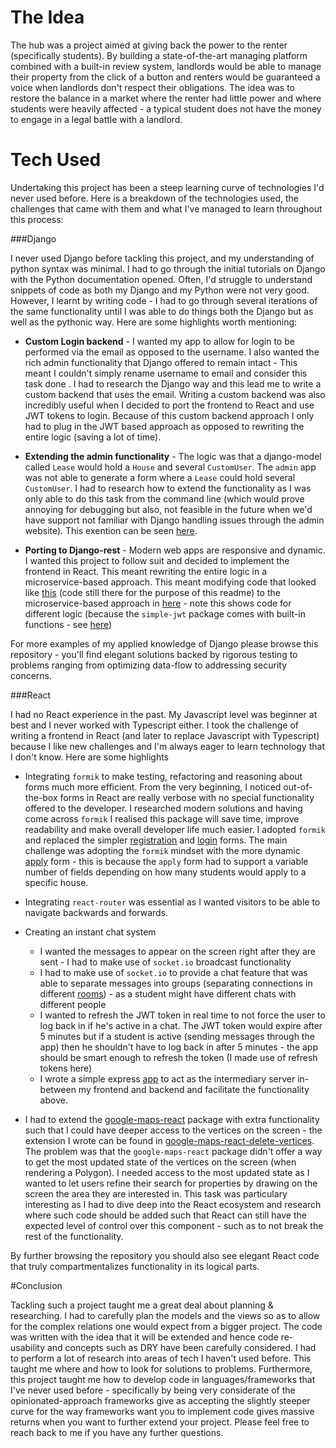 # The Idea

The hub was a project aimed at giving back the power to the renter (specifically students). By building
a state-of-the-art managing platform combined with a built-in review system, landlords would be
able to manage their property from the click of a button and renters would be guaranteed a voice
when landlords don't respect their obligations. The idea was to restore the balance in a market where 
the renter had little power and where students were heavily affected - a typical student
does not have the money to engage in a legal battle with a landlord.

# Tech Used

Undertaking this project has been a steep learning curve of technologies I'd never used before.
Here is a breakdown of the technologies used, the challenges that came with them and what I've
managed to learn throughout this process:

###Django

I never used Django before tackling this project, and my understanding of python syntax was 
minimal. I had to go through the initial tutorials on Django with the Python documentation opened. Often, I'd 
struggle to understand snippets of code as both my Django and my Python were not very good. However,
I learnt by writing code - I had to go through several iterations of the same functionality until
I was able to do things both the Django but as well as the pythonic way. Here are some highlights worth mentioning:

* **Custom Login backend** - I wanted my app to allow for login to be performed via the email as opposed
to the username. I also wanted the rich admin functionality that Django offered to remain intact - This meant
I couldn't simply rename username to email and consider this task done . I had to research the Django way
and this lead me to write a custom backend that uses the email. Writing a custom backend was also
incredibly useful when I decided to port the frontend to React and use JWT tokens to login. Because of this
custom backend approach I only had to plug in the JWT based approach as opposed to rewriting the entire logic (saving a lot of time).

* **Extending the admin functionality** - The logic was that a django-model called `Lease` would hold
a `House` and several `CustomUser`. The `admin` app was not able to generate a form where a `Lease`
could hold several `CustomUser`. I had to research how to extend the functionality as I was only able
to do this task from the command line (which would prove annoying for debugging but also, not feasible in the future when we'd have
support not familiar with Django handling issues through the admin website). This
exention can be seen [here](https://github.com/Gouber/the_hub_public/blob/main/hub/houses_hub/admin.py).

* **Porting to Django-rest** - Modern web apps are responsive and dynamic. I wanted this project
to follow suit and decided to implement the frontend in React. This meant rewriting the entire logic
in a microservice-based approach. This meant modifying code that looked like 
[this](https://github.com/Gouber/the_hub_public/blob/214eea7832587ded5496aaf0c3830cd1e79e6797/hub/login_register_service_hub/views.py#L43) (code still there for the purpose of this readme)
to the microservice-based approach in [here](https://github.com/Gouber/the_hub_public/blob/214eea7832587ded5496aaf0c3830cd1e79e6797/hub/houses_hub/views.py#L33) - note 
this shows code for different logic (because the `simple-jwt` package comes with built-in functions - see [here](https://github.com/Gouber/the_hub_public/blob/214eea7832587ded5496aaf0c3830cd1e79e6797/hub/login_register_service_hub/urls.py#L35))

For more examples of my applied knowledge of Django please browse this repository - you'll find elegant solutions 
backed by rigorous testing to problems ranging from optimizing data-flow to addressing security concerns.  

###React

I had no React experience in the past. My Javascript level was beginner at best and I never worked 
with Typescript either. I took the challenge of writing a frontend in React (and later to replace Javascript with Typescript) because I like new challenges 
and I'm always eager to learn technology that I don't know. Here are some highlights

* Integrating `formik` to make testing, refactoring and reasoning about forms much more efficient. 
From the very beginning, I noticed out-of-the-box forms in React are really verbose with
no special functionality offered to the developer. I researched modern solutions and having come across
`formik` I realised this package will save time, improve readability and make overall developer life much easier.
I adopted `formik` and replaced the simpler [registration](https://github.com/Gouber/the_hub_public/blob/main/hub_frontend/src/Components/login_register_service_hub/forms/RegisterForm.tsx) and [login](https://github.com/Gouber/the_hub_public/blob/main/hub_frontend/src/Components/login_register_service_hub/forms/LoginForm.tsx) forms.
The main challenge was adopting the `formik` mindset with the more dynamic [apply](https://github.com/Gouber/the_hub_public/blob/main/hub_frontend/src/Components/login_register_service_hub/forms/DynamicApplyForm.tsx) form - 
this is because the `apply` form had to support a variable number of fields depending on how many students
would apply to a specific house.

* Integrating `react-router` was essential as I wanted visitors to be able to navigate backwards and forwards.

* Creating an instant chat system
    * I wanted the messages to appear on the screen right after they are sent - I had to make use of `socket.io` broadcast functionality
    * I had to make use of
    `socket.io` to provide a chat feature that was able to separate messages into groups (separating connections in different [rooms](https://socket.io/docs/rooms/)) -
    as a student might have different chats with different people
    * I wanted to refresh the JWT token in real time to not force the user to log back in if he's active in a chat. 
    The JWT token would expire after 5 minutes but if a student is active (sending messages through the app) then
    he shouldn't have to log back in after 5 minutes - the app should be smart enough to refresh the token (I made use of
    refresh tokens here)
    * I wrote a simple express [app](https://github.com/Gouber/the_hub_public/blob/main/hub_frontend/src/ChatApp/Server/index.js) to act as the intermediary server in-between my frontend and backend 
    and facilitate the functionality above.

* I had to extend the [google-maps-react](https://www.npmjs.com/package/google-maps-react) package with extra
functionality such that I could have deeper access to the vertices on the screen - the extension I wrote can be found in [google-maps-react-delete-vertices](https://www.npmjs.com/package/google-maps-react-delete-vertices).
The problem was that the `google-maps-react` package didn't offer a way to get the most updated state of the vertices
on the screen (when rendering a Polygon). I needed access to the most updated state as I wanted to let users refine
their search for properties by drawing on the screen the area they are interested in. This task was particulary interesting 
as I had to dive deep into the React ecosystem and research where such code should be added such that React can still have the 
expected level of control over this component - such as to not break the rest of the functionality. 


By further browsing the repository you should also see elegant React code that truly compartmentalizes
functionality in its logical parts.  



#Conclusion

Tackling such a project taught me a great deal about planning & researching. I had to carefully plan the models and the views 
so as to allow for the complex relations one would expect from a bigger project. The code was written
with the idea that it will be extended and hence code re-usability and concepts such as DRY 
have been carefully considered. I had to perform a lot of research into areas of tech I haven't used before. This taught me where
and how to look for solutions to problems. Furthermore, this project taught me how to develop code
in languages/frameworks that I've never used before - specifically by being very considerate of the opinionated-approach frameworks give
as accepting the slightly steeper curve for the way frameworks want you to implement code gives massive returns
when you want to further extend your project. Please feel free to reach back to me if you have any further questions.
